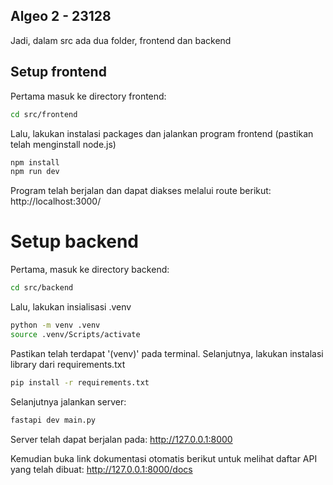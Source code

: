 ## Algeo 2 - 23128

Jadi, dalam src ada dua folder, frontend dan backend

## Setup frontend

Pertama masuk ke directory frontend:

```bash
cd src/frontend
```

Lalu, lakukan instalasi packages dan jalankan program frontend (pastikan telah menginstall node.js)

```bash
npm install
npm run dev
```

Program telah berjalan dan dapat diakses melalui route berikut:
http://localhost:3000/


# Setup backend

Pertama, masuk ke directory backend:

```bash
cd src/backend
```

Lalu, lakukan insialisasi .venv

```bash
python -m venv .venv
source .venv/Scripts/activate
```

Pastikan telah terdapat '(venv)' pada terminal.
Selanjutnya, lakukan instalasi library dari requirements.txt

```bash
pip install -r requirements.txt
```

Selanjutnya jalankan server:

```bash
fastapi dev main.py
```

Server telah dapat berjalan pada:
http://127.0.0.1:8000

Kemudian buka link dokumentasi otomatis berikut untuk melihat daftar API yang telah dibuat:
http://127.0.0.1:8000/docs
